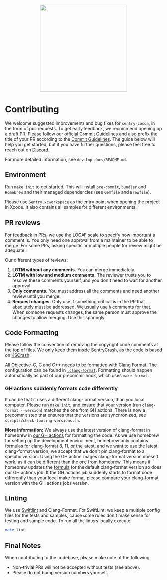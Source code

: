 <p align="center">
  <a href="https://sentry.io" target="_blank" align="center">
    <img src="https://sentry-brand.storage.googleapis.com/sentry-logo-black.png" width="280">
  </a>
  <br />
</p>

# Contributing

We welcome suggested improvements and bug fixes for `sentry-cocoa`, in the form of pull requests. To get early feedback, we recommend opening up a [draft PR](https://docs.github.com/en/pull-requests/collaborating-with-pull-requests/proposing-changes-to-your-work-with-pull-requests/about-pull-requests#draft-pull-requests). Please follow our official [Commit Guidelines](https://develop.sentry.dev/code-review/#commit-guidelines) and also prefix the title of your PR according to the [Commit Guidelines](https://develop.sentry.dev/code-review/#commit-guidelines). The guide below will help you get started, but if you have further questions, please feel free to reach out on [Discord](https://discord.gg/Ww9hbqr).

For more detailed information, see `develop-docs/README.md`.

## Environment

Run `make init` to get started. This will install `pre-commit`, `bundler` and `Homebrew` and their managed dependencies (see `Gemfile` and `Brewfile`).

Please use `Sentry.xcworkspace` as the entry point when opening the project in Xcode. It also contains all samples for different environments.

## PR reviews

For feedback in PRs, we use the [LOGAF scale](https://develop.sentry.dev/engineering-practices/code-review/#logaf-scale) to specify how important a comment is. You only need one approval from a maintainer to be able to merge. For some PRs, asking specific or multiple people for review might be adequate.

Our different types of reviews:

1. **LGTM without any comments.** You can merge immediately.
2. **LGTM with low and medium comments.** The reviewer trusts you to resolve these comments yourself, and you don't need to wait for another approval.
3. **Only comments.** You must address all the comments and need another review until you merge.
4. **Request changes.** Only use if something critical is in the PR that absolutely must be addressed. We usually use `h` comments for that. When someone requests changes, the same person must approve the changes to allow merging. Use this sparingly.

## Code Formatting

Please follow the convention of removing the copyright code comments at the top of files. We only keep them inside [SentryCrash](/SentryCrash/),
as the code is based on [KSCrash](https://github.com/kstenerud/KSCrash).

All Objective-C, C and C++ needs to be formatted with [Clang Format](http://clang.llvm.org/docs/ClangFormat.html). The configuration can be found in [`.clang-format`](./.clang-format). Formatting should happen automatically as part of our precommit hook, which uses `make format`.

### GH actions suddenly formats code differently

It can be that it uses a different clang-format version, than you local computer. Please run `make init`, and ensure that your version (run `clang-format --version`) matches the one from GH actions. There is now a precommit step that ensures that the versions are synchronized, see `scripts/check-tooling-versions.sh`.

**More information:**
We always use the latest version of clang-format in homebrew in [our GH actions](https://github.com/getsentry/sentry-cocoa/blob/bdaf35331fa9dc67fc318e4a25b92cdc9b0c0ed7/.github/workflows/format-code.yml#L19-L20) for formatting the code.
As we use homebrew for setting up the development environment, homebrew only contains formulas for clang-format 8, 11, or the latest, and we want to use the latest clang-format version; we accept that we don't pin clang-format to a specific version. Using the GH action images clang-format version doesn't work, as it can be different than the one from homebrew.
This means if homebrew updates the [formula](https://formulae.brew.sh/formula/) for the default clang-format version so does our GH actions job. If the GH actions job suddenly starts to format code differently than your local make format, please compare your clang-format version with the GH actions jobs version.

## Linting

We use [Swiftlint](https://github.com/realm/SwiftLint) and Clang-Format. For SwiftLint, we keep a multiple config files for the tests and samples, cause some rules don't make sense for testing and sample code. To run all the linters locally execute:

```sh
make lint
```

## Final Notes

When contributing to the codebase, please make note of the following:

- Non-trivial PRs will not be accepted without tests (see above).
- Please do not bump version numbers yourself.
